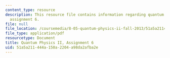```yaml
---
content_type: resource
description: This resource file contains information regarding quantum physics II,
  assignment 6.
file: null
file_location: /coursemedia/8-05-quantum-physics-ii-fall-2013/51a5a211444a150a2204a98da2afba2e_MIT8_05F13_ps6.pdf
file_type: application/pdf
resourcetype: Document
title: Quantum Physics II, Assignment 6
uid: 51a5a211-444a-150a-2204-a98da2afba2e
---
```

